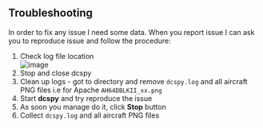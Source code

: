 ## Troubleshooting
In order to fix any issue I need some data. When you report issue I can ask you to reproduce issue and follow the procedure:
1. Check log file location  
![image](https://user-images.githubusercontent.com/475312/174401358-e75f0e03-4b4e-452a-895f-7ff9399a3816.png)  
2. Stop and close dcspy
3. Clean up logs - got to directory and remove `dcspy.log` and all aircraft PNG files i.e for Apache `AH64DBLKII_xx.png`
4. Start **dcspy** and try reproduce the issue
5. As soon you manage do it, click **Stop** button
6. Collect `dcspy.log` and all aircraft PNG files
